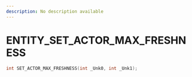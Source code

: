 ```yaml
---
description: No description available 
---
```


# ENTITY\_SET_ACTOR_MAX_FRESHNESS

```cpp
int SET_ACTOR_MAX_FRESHNESS(int _Unk0, int _Unk1);
```